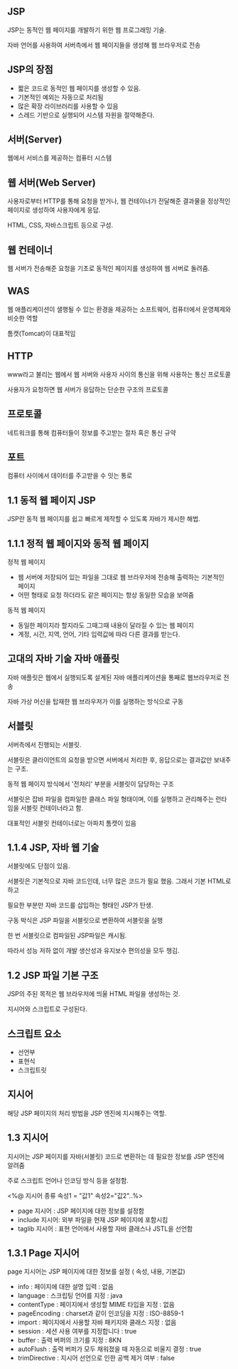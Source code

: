 ## JSP

JSP는 동적인 웹 페이지를 개발하기 위한 웹 프로그래밍 기술.

자바 언어를 사용하여 서버측에서 웹 페이지들을 생성해 웹 브라우저로 전송

## JSP의 장점
- 짧은 코드로 동적인 웹 페이지를 생성할 수 있음.
- 기본적인 예외는 자동으로 처리됨
- 많은 확장 라이브러리를 사용할 수 있음
- 스레드 기반으로 실행되어 시스템 자원을 절약해준다.

## 서버(Server)

웹에서 서비스를 제공하는 컴퓨터 시스템

## 웹 서버(Web Server)

사용자로부터 HTTP를 통해 요청을 받거나, 웹 컨테이너가 전달해준 결과물을 정상적인 페이지로 생성하여 사용자에게 응답.

HTML, CSS, 자바스크립트 등으로 구성.

## 웹 컨테이너

웹 서버가 전송해준 요청을 기초로 동적인 페이지를 생성하여 웹 서버로 돌려줌.

## WAS

웹 애플리케이션이 샐행될 수 있는 환경을 제공하는 소프트웨어, 컴퓨터에서 운영체제와 비슷한 역할

톰캣(Tomcat)이 대표적임

## HTTP

www라고 불리는 웹에서 웹 서버와 사용자 사이의 통신을 위해 사용하는 통신 프로토콜

사용자가 요청하면 웹 서버가 응답하는 단순한 구조의 프로토콜

## 프로토콜

네트워크를 통해 컴퓨터들이 정보를 주고받는 절차 혹은 통신 규약

## 포트

컴퓨터 사이에서 데이터를 주고받을 수 잇는 통로

## 1.1 동적 웹 페이지 JSP

JSP란 동적 웹 페이지를 쉽고 빠르게 제작할 수 있도록 자바가 제시한 해법.

## 1.1.1 정적 웹 페이지와 동적 웹 페이지

정적 웹 페이지
- 웹 서버에 저장되어 있는 파일을 그대로 웹 브라우저에 전송해 출력하는 기본적인 페이지
- 어떤 형태로 요청 하더라도 같은 페이지는 항상 동일한 모습을 보여줌

동적 웹 페이지
- 동일한 페이지라 할지라도 그때그때 내용이 달라질 수 있는 웹 페이지
- 계정, 시간, 지역, 언어, 기타 입력값에 따라 다른 결과를 받는다.

## 고대의 자바 기술 자바 애플릿

자바 애플릿은 웹에서 실행되도록 설계된 자바 애플리케이션을 통째로 웹브라우저로 전송

자바 가상 머신을 탑재한 웹 브라우저가 이를 실행하는 방식으로 구동

## 서블릿

서버측에서 진행되는 서블릿.

서블릿은 클라이언트의 요청을 받으면 서버에서 처리한 후, 응답으로는 결과값만 보내주는 구조.

동적 웹 페이지 방식에서 '전처리' 부분을 서블릿이 담당하는 구조

서블릿은 잡바 파일을 컴파일한 클래스 파일 형태이며, 이를 실행하고 관리해주는 런타임을 서블릿 컨테이너라고 함.

대표적인 서블릿 컨테이너로는 아파치 톰캣이 있음

## 1.1.4 JSP, 자바 웹 기술

서블릿에도 단점이 있음.

서블릿은 기본적으로 자바 코드인데, 너무 많은 코드가 필요 했음. 그래서 기본 HTML로 하고

필요한 부분만 자바 코드를 삽입하는 형태인 JSP가 탄생.

구동 박식은 JSP 파일을 서블릿으로 변환하여 서블릿을 실행

한 번 서블릿으로 컴파일된 JSP파일은 캐시됨.

따라서 성능 저하 없이 개발 생산성과 유지보수 편의성을 모두 챙김.

## 1.2 JSP 파일 기본 구조

JSP의 주된 목적은 웹 브라우저에 띄울 HTML 파일을 생성하는 것.

지시어와 스크립트로 구성된다.

## 스크립트 요소
- 선언부
- 표현식
- 스크립트릿

## 지시어

해당 JSP 페이지의 처리 방법을 JSP 엔진에 지시해주는 역할.

## 1.3 지시어

지시어는 JSP 페이지를 자바(서블릿) 코드로 변환하는 데 필요한 정보를 JSP 엔진에 알려줌

주로 스크립트 언어나 인코딩 방식 등을 설정함.

<%@ 지시어 종류 속성1 = "값1" 속성2="값2"..%>

- page 지시어 : JSP 페이지에 대한 정보를 설정함
- include 지시어: 외부 파일을 현재 JSP 페이지에 포함시킴
- taglib 지시어 : 표현 언어에서 사용할 자바 클래스나 JSTL을 선언함

## 1.3.1 Page 지시어

page 지시어는 JSP 페이지에 대한 정보를 설정 ( 속성, 내용, 기본값)

- info : 페이지에 대한 설명 입력 : 없음
- language : 스크립팅 언어를 지정 : java
- contentType : 페이지에서 생성할 MIME 타입을 지정 : 없음
- pageEncoding : charset과 같이 인코딩을 지정 : ISO-8859-1
- import : 페이지에서 사용할 자바 패키지와 클래스 지정 : 없음
- session : 세션 사용 여부를 지정합니다 : true
- buffer : 출력 버퍼의 크기를 지정 : 8KN
- autoFlush : 출력 버퍼가 모두 채워졌을 때 자동으로 비울지 결정 : true
- trimDirective : 지시어 선언으로 인한 공백 제거 여부 : false
